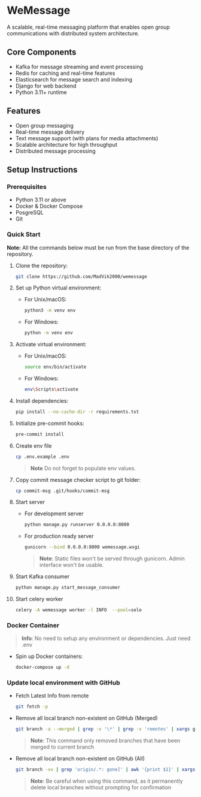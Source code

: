 # WeMessage

A scalable, real-time messaging platform that enables open group communications with distributed system architecture.

## Core Components

- Kafka for message streaming and event processing
- Redis for caching and real-time features
- Elasticsearch for message search and indexing
- Django for web backend
- Python 3.11+ runtime

## Features

- Open group messaging
- Real-time message delivery
- Text message support (with plans for media attachments)
- Scalable architecture for high throughput
- Distributed message processing

## Setup Instructions

### Prerequisites

- Python 3.11 or above
- Docker & Docker Compose
- PosgreSQL
- Git

### Quick Start

**Note:** All the commands below must be run from the base directory of the repository.

1. Clone the repository:
    ```bash
    git clone https://github.com/MadVik2000/wemessage
    ```

2. Set up Python virtual environment:

    - For Unix/macOS:
        ```bash
        python3 -m venv env
        ```
    - For Windows:
        ```bash
        python -m venv env
        ```

3. Activate virtual environment:

    - For Unix/macOS:
        ```bash
        source env/bin/activate
        ```
    - For Windows:
        ```bash
        env\Scripts\activate
        ```

4. Install dependencies:
    ```bash
    pip install --no-cache-dir -r requirements.txt
    ```

5. Initialize pre-commit hooks:
    ```bash
    pre-commit install
    ```

6. Create env file
    ```bash
    cp .env.example .env
    ```

    > **Note** Do not forget to populate env values.

7. Copy commit message checker script to git folder:
    ```bash
    cp commit-msg .git/hooks/commit-msg
    ```

9. Start server
    - For development server
        ```bash
        python manage.py runserver 0.0.0.0:8000
        ```

    - For production ready server
        ```bash
        gunicorn --bind 0.0.0.0:8000 wemessage.wsgi
        ```

        > **Note**: Static files won't be served through gunicorn. Admin interface won't be usable.

10. Start Kafka consumer
    ```bash
    python manage.py start_message_consumer
    ```

11. Start celery worker
    ```bash
    celery -A wemessage worker -l INFO  --pool=solo
    ```

### Docker Container

> **Info**: No need to setup any environment or dependencies. Just need .env
- Spin up Docker containers:
    ```bash
    docker-compose up -d
    ```

### Update local environment with GitHub

- Fetch Latest Info from remote
    ```bash
    git fetch -p
    ```

- Remove all local branch non-existent on GitHub (Merged)
    ```bash
    git branch -a --merged | grep -v '\*' | grep -v 'remotes' | xargs git branch -D
    ```
    > **Note**: This command only removed branches that have been merged to current branch

- Remove all local branch non-existent on GitHub (All)
    ```bash
    git branch -vv | grep 'origin/.*: gone]' | awk '{print $1}' | xargs git branch -D
    ```
    > **Note**: Be careful when using this command, as it permanently delete local branches without prompting for confirmation


